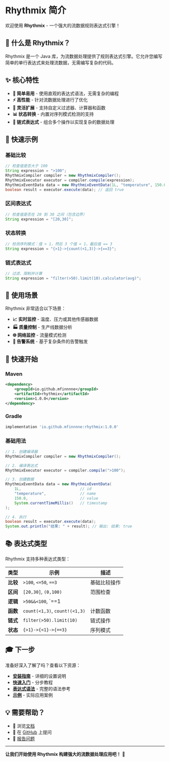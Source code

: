 # Rhythmix 简介

欢迎使用 **Rhythmix** - 一个强大的流数据规则表达式引擎！

## 🎯 什么是 Rhythmix？

Rhythmix 是一个 Java 库，为流数据处理提供了规则表达式引擎。它允许您编写简单的单行表达式来处理流数据，无需编写复杂的代码。

## ✨ 核心特性

- **🚀 简单易用** - 使用直观的表达式语法，无需复杂的编程
- **⚡ 高性能** - 针对流数据处理进行了优化
- **🔧 灵活扩展** - 支持自定义过滤器、计算器和函数
- **📊 状态转换** - 内置对序列模式检测的支持
- **🎨 链式表达式** - 组合多个操作以实现复杂的数据处理

## 🎵 快速示例

### 基础比较

```java
// 检查值是否大于 100
String expression = ">100";
RhythmixCompiler compiler = new RhythmixCompiler();
RhythmixExecutor executor = compiler.compile(expression);
RhythmixEventData data = new RhythmixEventData(1L, "temperature", 150.0, System.currentTimeMillis());
boolean result = executor.execute(data); // 返回 true
```

### 区间表达式

```java
// 检查值是否在 20 到 30 之间（包含边界）
String expression = "[20,30]";
```

### 状态转换

```java
// 检测序列模式：值 > 1，然后 3 个值 < 1，最后值 == 3
String expression = "{>1}->{count(<1,3)}->{==3}";
```

### 链式表达式

```java
// 过滤、限制并计算
String expression = "filter(>50).limit(10).calculator(avg)";
```

## 🎯 使用场景

Rhythmix 非常适合以下场景：

- **📈 实时监控** - 温度、压力或其他传感器数据
- **🏭 质量控制** - 生产线数据分析
- **🌐 网络监控** - 流量模式检测
- **🔔 告警系统** - 基于复杂条件的告警触发

## 🚀 快速开始

### Maven

```xml
<dependency>
    <groupId>io.github.mfinnnne</groupId>
    <artifactId>rhythmix</artifactId>
    <version>1.0.0</version>
</dependency>
```

### Gradle

```gradle
implementation 'io.github.mfinnnne:rhythmix:1.0.0'
```

### 基础用法

```java
// 1. 创建编译器
RhythmixCompiler compiler = new RhythmixCompiler();

// 2. 编译表达式
RhythmixExecutor executor = compiler.compile(">100");

// 3. 创建数据
RhythmixEventData data = new RhythmixEventData(
    1L,                          // id
    "temperature",               // name
    150.0,                       // value
    System.currentTimeMillis()   // timestamp
);

// 4. 执行
boolean result = executor.execute(data);
System.out.println("结果: " + result); // 输出: 结果: true
```

## 📚 表达式类型

Rhythmix 支持多种表达式类型：

| 类型 | 示例 | 描述 |
|------|------|------|
| **比较** | `>100`, `<=50`, `==3` | 基础比较操作 |
| **区间** | `[20,30]`, `(0,100)` | 范围检查 |
| **逻辑** | `>50&&<100`, `==1||==2` | 逻辑组合 |
| **函数** | `count(<1,3)`, `count!(<1,3)` | 计数函数 |
| **链式** | `filter(>50).limit(10)` | 链式操作 |
| **状态** | `{>1}->{<1}->{==3}` | 序列模式 |

## 🎓 下一步

准备好深入了解了吗？查看以下资源：

- **[安装指南](getting-started/installation)** - 详细的设置说明
- **[快速入门](getting-started/quick-start)** - 分步教程
- **[表达式语法](expressions/overview)** - 完整的语法参考
- **[示例](examples/temperature-monitoring)** - 实际应用案例

## 💡 需要帮助？

- 📖 浏览[文档](getting-started/installation)
- 💬 在 [GitHub](https://github.com/MFinnnne/rhythmix) 上提问
- 🐛 [报告问题](https://github.com/MFinnnne/rhythmix/issues)

---

**让我们开始使用 Rhythmix 构建强大的流数据处理应用吧！** 🚀

